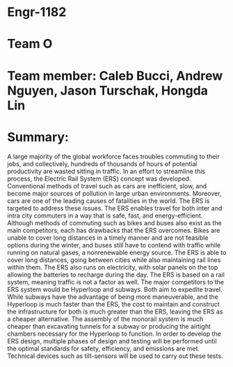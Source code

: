 # Engr-1182
# Team O 
# Team member: Caleb Bucci, Andrew Nguyen, Jason Turschak, Hongda Lin
# Summary: 
  A large majority of the global workforce faces troubles commuting to their jobs, and collectively, hundreds of thousands of hours of potential productivity are wasted sitting in traffic. In an effort to streamline this process, the Electric Rail System (ERS) concept was developed. Conventional methods of travel such as cars are inefficient, slow, and become major sources of pollution in large urban environments. Moreover, cars are one of the leading causes of fatalities in the world. The ERS is targeted to address these issues. 
  The ERS enables travel for both inter and intra city commuters in a way that is safe, fast, and energy-efficient. Although methods of commuting such as bikes and buses also exist as the main competitors, each has drawbacks that the ERS overcomes. Bikes are unable to cover long distances in a timely manner and are not feasible options during the winter, and buses still have to contend with traffic while running on natural gases, a nonrenewable energy source. The ERS is able to cover long distances, going between cities while also maintaining rail lines within them. The ERS also runs on electricity, with solar panels on the top allowing the batteries to recharge during the day. The ERS is based on a rail system, meaning traffic is not a factor as well. The major competitors to the ERS system would be Hyperloop and subways. Both aim to expedite travel. While subways have the advantage of being more maneuverable, and the Hyperloop is much faster than the ERS, the cost to maintain and construct the infrastructure for both is much greater than the ERS, leaving the ERS as a cheaper alternative. The assembly of the monorail system is much cheaper than excavating tunnels for a subway or producing the airtight chambers necessary for the Hyperloop to function.
  In order to develop the ERS design, multiple phases of design and testing will be performed until the optimal standards for safety, efficiency, and emissions are met. Technical devices such as tilt-sensors will be used to carry out these tests. 

